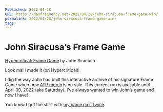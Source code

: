```yaml
---
Published: 2022-04-28
URL: https://maxfrequency.net/2022/04/28/john-siracusa-frame-game-win/
permalink: 2022/04/28/john-siracusa-frame-game-win/
tags:
---
```

# John Siracusa’s Frame Game

[Hypercritical: Frame Game](https://hypercritical.co/frame-game/#53) by John Siracusa

Look ma! I made it (on Hypercritical)!

I dig the way John has built this interactive archive of his signature Frame Game when new [ATP merch](https://atp.fm/store) is on sale. This current run is available until April 30, 2022 (aka Saturday). I’ve always wanted to win John’s game and now I have!

You know I got the shirt with [my name on it twice](https://cottonbureau.com/products/m1-ultra-interposer-shirt#/14178273/tee-men-standard-tee-black-100percent-cotton-s).